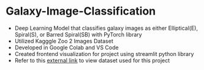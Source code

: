 # Galaxy-Image-Classification
  - Deep Learning Model that classifies galaxy images as either Elliptical(E), Spiral(S), or Barred Spiral(SB) with PyTorch library
  - Utilized Kagggle Zoo 2 Images Dataset
  - Developed in Google Colab and VS Code
  - Created frontend visualization for project using streamlit python library
  - Refer to this [external link](https://drive.google.com/file/d/1WxgtI3oDXed2ATKneyxCWz7C-uOAsV6R/view?usp=sharing) to view dataset used for this project
    

